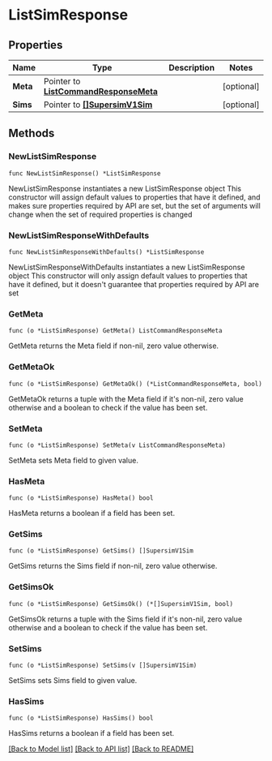 # ListSimResponse

## Properties

Name | Type | Description | Notes
------------ | ------------- | ------------- | -------------
**Meta** | Pointer to [**ListCommandResponseMeta**](ListCommandResponse_meta.md) |  | [optional] 
**Sims** | Pointer to [**[]SupersimV1Sim**](SupersimV1Sim.md) |  | [optional] 

## Methods

### NewListSimResponse

`func NewListSimResponse() *ListSimResponse`

NewListSimResponse instantiates a new ListSimResponse object
This constructor will assign default values to properties that have it defined,
and makes sure properties required by API are set, but the set of arguments
will change when the set of required properties is changed

### NewListSimResponseWithDefaults

`func NewListSimResponseWithDefaults() *ListSimResponse`

NewListSimResponseWithDefaults instantiates a new ListSimResponse object
This constructor will only assign default values to properties that have it defined,
but it doesn't guarantee that properties required by API are set

### GetMeta

`func (o *ListSimResponse) GetMeta() ListCommandResponseMeta`

GetMeta returns the Meta field if non-nil, zero value otherwise.

### GetMetaOk

`func (o *ListSimResponse) GetMetaOk() (*ListCommandResponseMeta, bool)`

GetMetaOk returns a tuple with the Meta field if it's non-nil, zero value otherwise
and a boolean to check if the value has been set.

### SetMeta

`func (o *ListSimResponse) SetMeta(v ListCommandResponseMeta)`

SetMeta sets Meta field to given value.

### HasMeta

`func (o *ListSimResponse) HasMeta() bool`

HasMeta returns a boolean if a field has been set.

### GetSims

`func (o *ListSimResponse) GetSims() []SupersimV1Sim`

GetSims returns the Sims field if non-nil, zero value otherwise.

### GetSimsOk

`func (o *ListSimResponse) GetSimsOk() (*[]SupersimV1Sim, bool)`

GetSimsOk returns a tuple with the Sims field if it's non-nil, zero value otherwise
and a boolean to check if the value has been set.

### SetSims

`func (o *ListSimResponse) SetSims(v []SupersimV1Sim)`

SetSims sets Sims field to given value.

### HasSims

`func (o *ListSimResponse) HasSims() bool`

HasSims returns a boolean if a field has been set.


[[Back to Model list]](../README.md#documentation-for-models) [[Back to API list]](../README.md#documentation-for-api-endpoints) [[Back to README]](../README.md)



